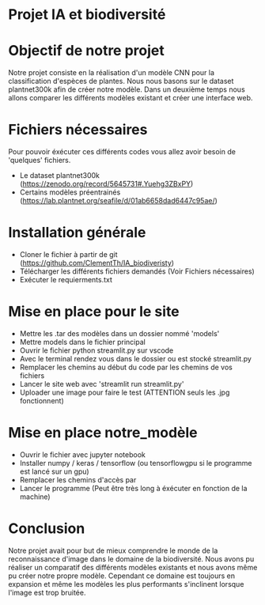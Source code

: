 # Projet IA et biodiversité 


# Objectif de notre projet

Notre projet consiste en la réalisation d'un modèle CNN pour la classification d'espèces de plantes. Nous nous basons sur le dataset plantnet300k afin de créer notre modèle. Dans un deuxième temps nous allons comparer les différents modèles existant et créer une interface web.

# Fichiers nécessaires

Pour pouvoir éxécuter ces différents codes vous allez avoir besoin de 'quelques' fichiers.

- Le dataset plantnet300k (https://zenodo.org/record/5645731#.Yuehg3ZBxPY)
- Certains modèles préentrainés (https://lab.plantnet.org/seafile/d/01ab6658dad6447c95ae/)


# Installation générale

- Cloner le fichier à partir de git (https://github.com/ClementTh/IA_biodiveristy)
- Télécharger les différents fichiers demandés (Voir Fichiers nécessaires)
- Exécuter le requierments.txt

# Mise en place pour le site

- Mettre les .tar des modèles dans un dossier nommé 'models'
- Mettre models dans le fichier principal
- Ouvrir le fichier python streamlit.py sur vscode
- Avec le terminal rendez vous dans le dossier ou est stocké streamlit.py
- Remplacer les chemins au début du code par les chemins de vos fichiers
- Lancer le site web avec 'streamlit run streamlit.py'
- Uploader une image pour faire le test (ATTENTION seuls les .jpg fonctionnent)

# Mise en place notre_modèle

- Ouvrir le fichier avec jupyter notebook
- Installer numpy / keras / tensorflow (ou tensorflowgpu si le programme est lancé sur un gpu)
- Remplacer les chemins d'accès par 
- Lancer le programme (Peut être très long à éxécuter en fonction de la machine)


# Conclusion

Notre projet avait pour but de mieux comprendre le monde de la reconnaissance d'image dans le domaine de la biodiversité. Nous avons pu réaliser un comparatif des différents modèles existants et nous avons même pu créer notre propre modèle. Cependant ce domaine est toujours en expansion et même les modèles les plus performants s'inclinent lorsque l'image est trop bruitée. 





